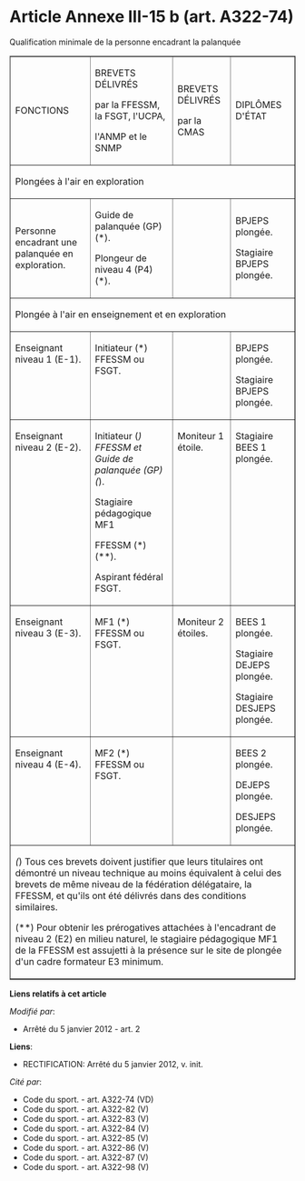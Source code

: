 # Article Annexe III-15 b (art. A322-74)

Qualification minimale de la personne encadrant la palanquée

<table border="1" cellpadding="0" width="680">
  <tbody>
    <tr>
      <td>

FONCTIONS

</td>
      <td>

BREVETS DÉLIVRÉS

par la FFESSM, la FSGT, l'UCPA,

l'ANMP et le SNMP

</td>
      <td>

BREVETS DÉLIVRÉS

par la CMAS

</td>
      <td>

DIPLÔMES D'ÉTAT

</td>
    </tr>
    <tr>
      <td colspan="4">

Plongées à l'air en exploration

</td>
    </tr>
    <tr>
      <td>

Personne encadrant une palanquée en exploration.

</td>
      <td>

Guide de palanquée (GP) (*).

Plongeur de niveau 4 (P4) (*).

</td>
      <td>
      </td><td>

BPJEPS plongée.

Stagiaire BPJEPS plongée.

</td>
    </tr>
    <tr>
      <td colspan="4">

Plongée à l'air en enseignement et en exploration

</td>
    </tr>
    <tr>
      <td valign="top">

Enseignant niveau 1 (E-1).

</td>
      <td valign="top">

Initiateur (*) FFESSM ou FSGT.

</td>
      <td valign="top">
      </td><td valign="top">

BPJEPS plongée.

Stagiaire BPJEPS plongée.

</td>
    </tr>
    <tr>
      <td valign="top">

Enseignant niveau 2 (E-2).

</td>
      <td valign="top">

Initiateur (*) FFESSM et Guide de palanquée (GP) (*).

Stagiaire pédagogique MF1

FFESSM (*) (**).

Aspirant fédéral FSGT.

</td>
      <td valign="top">

Moniteur 1 étoile.

</td>
      <td valign="top">

Stagiaire BEES 1 plongée.

</td>
    </tr>
    <tr>
      <td valign="top">

Enseignant niveau 3 (E-3).

</td>
      <td valign="top">

MF1 (*) FFESSM ou FSGT.

</td>
      <td valign="top">

Moniteur 2 étoiles.

</td>
      <td valign="top">

BEES 1 plongée.

Stagiaire DEJEPS plongée.

Stagiaire DESJEPS plongée.

</td>
    </tr>
    <tr>
      <td valign="top">

Enseignant niveau 4 (E-4).

</td>
      <td valign="top">

MF2 (*) FFESSM ou FSGT.

</td>
      <td valign="top">
      </td><td valign="top">

BEES 2 plongée.

DEJEPS plongée.

DESJEPS plongée.

</td>
    </tr>
    <tr>
      <td colspan="4">

*(*) Tous ces brevets doivent justifier que leurs titulaires ont démontré un niveau technique au moins équivalent à celui des
brevets de même niveau de la fédération délégataire, la FFESSM, et qu'ils ont été délivrés dans des conditions similaires.

(**) Pour obtenir les prérogatives attachées à l'encadrant de niveau 2 (E2) en milieu naturel, le stagiaire pédagogique MF1
de la FFESSM est assujetti à la présence sur le site de plongée d'un cadre formateur E3 minimum.

</td>
    </tr>
  </tbody>
</table>

**Liens relatifs à cet article**

_Modifié par_:

  - Arrêté du 5 janvier 2012 - art. 2

**Liens**:

  - RECTIFICATION: Arrêté du 5 janvier 2012, v. init.

_Cité par_:

  - Code du sport. - art. A322-74 (VD)
  - Code du sport. - art. A322-82 (V)
  - Code du sport. - art. A322-83 (V)
  - Code du sport. - art. A322-84 (V)
  - Code du sport. - art. A322-85 (V)
  - Code du sport. - art. A322-86 (V)
  - Code du sport. - art. A322-87 (V)
  - Code du sport. - art. A322-98 (V)
